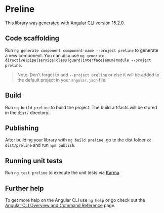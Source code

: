 # Preline

This library was generated with [Angular CLI](https://github.com/angular/angular-cli) version 15.2.0.

## Code scaffolding

Run `ng generate component component-name --project preline` to generate a new component. You can also use `ng generate directive|pipe|service|class|guard|interface|enum|module --project preline`.
> Note: Don't forget to add `--project preline` or else it will be added to the default project in your `angular.json` file. 

## Build

Run `ng build preline` to build the project. The build artifacts will be stored in the `dist/` directory.

## Publishing

After building your library with `ng build preline`, go to the dist folder `cd dist/preline` and run `npm publish`.

## Running unit tests

Run `ng test preline` to execute the unit tests via [Karma](https://karma-runner.github.io).

## Further help

To get more help on the Angular CLI use `ng help` or go check out the [Angular CLI Overview and Command Reference](https://angular.io/cli) page.

